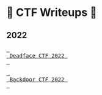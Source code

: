 
# :triangular_flag_on_post: CTF Writeups :triangular_flag_on_post:

## 2022
[<kbd> <br> Deadface CTF 2022 <br> </kbd>](https://github.com/hydr0nium/ctf_writeups/blob/main/deadface_ctf/home.md)

[<kbd> <br> Backdoor CTF 2022 <br> </kbd>](https://github.com/hydr0nium/ctf_writeups/blob/main/backdoor_ctf_2022/home.md)




